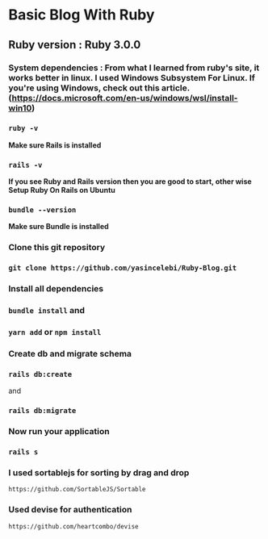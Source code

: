# Basic Blog With Ruby

## Ruby version : Ruby 3.0.0

### System dependencies : From what I learned from ruby's site, it works better in linux. I used Windows Subsystem For Linux. **If you're using Windows**, check out this article. (https://docs.microsoft.com/en-us/windows/wsl/install-win10)

### `ruby -v`

**Make sure Rails is installed**

### `rails -v`

**If you see Ruby and Rails version then you are good to start, other wise Setup Ruby On Rails on Ubuntu**

### `bundle --version`

**Make sure Bundle is installed**

### **Clone this git repository**

### `git clone https://github.com/yasincelebi/Ruby-Blog.git`

### **Install all dependencies**

### `bundle install` and

### `yarn add` or `npm install`

### **Create db and migrate schema**

### `rails db:create`

and

### `rails db:migrate`

### **Now run your application**

### `rails s`

### I used sortablejs for sorting by drag and drop
    https://github.com/SortableJS/Sortable

### Used devise for authentication
    https://github.com/heartcombo/devise
